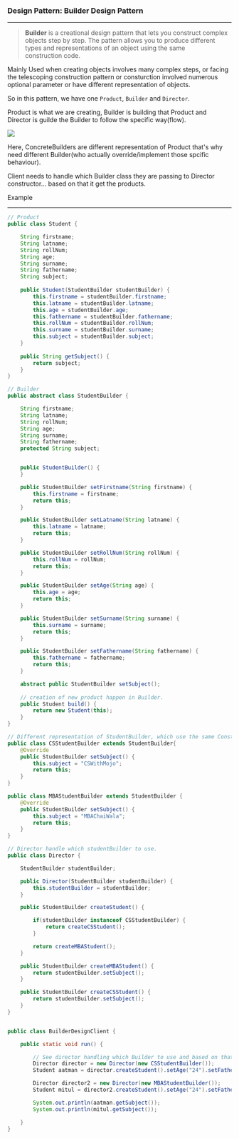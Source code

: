 ### Design Pattern: Builder Design Pattern

---

> **Builder** is a creational design pattern that lets you construct complex objects step by step. The pattern allows you to produce different types and representations of an object using the same construction code.



Mainly Used when creating objects involves many complex steps, or facing the telescoping construction pattern or consturction involved numerous optional parameter or have different representation of objects. 



So in this pattern, we have one `Product`, `Builder` and `Director`. 



Product is what we are creating, Builder is building that Product and Director is guilde the Builder to follow the specific way(flow). 



![](/home/aatman/snap/marktext/9/.config/marktext/images/2024-10-01-21-26-35-image.png)



Here, ConcreteBuilders are different representation of Product that's why need different Builder(who actually override/implement those spcific behaviour). 



Client needs to handle which Builder class they are passing to Director constructor... based on that it get the products. 



Example

---



```java
// Product
public class Student {

    String firstname;
    String latname;
    String rollNum;
    String age;
    String surname;
    String fathername;
    String subject;
    
    public Student(StudentBuilder studentBuilder) {
        this.firstname = studentBuilder.firstname;
        this.latname = studentBuilder.latname;
        this.age = studentBuilder.age;
        this.fathername = studentBuilder.fathername;
        this.rollNum = studentBuilder.rollNum;
        this.surname = studentBuilder.surname;
        this.subject = studentBuilder.subject;
    }
    
    public String getSubject() {
        return subject;
    }
}

// Builder
public abstract class StudentBuilder {

    String firstname;
    String latname;
    String rollNum;
    String age;
    String surname;
    String fathername;
    protected String subject;


    public StudentBuilder() {
    }

    public StudentBuilder setFirstname(String firstname) {
        this.firstname = firstname;
        return this;
    }

    public StudentBuilder setLatname(String latname) {
        this.latname = latname;
        return this;
    }

    public StudentBuilder setRollNum(String rollNum) {
        this.rollNum = rollNum;
        return this;
    }

    public StudentBuilder setAge(String age) {
        this.age = age;
        return this;
    }

    public StudentBuilder setSurname(String surname) {
        this.surname = surname;
        return this;
    }

    public StudentBuilder setFathername(String fathername) {
        this.fathername = fathername;
        return this;
    }

    abstract public StudentBuilder setSubject();
    
    // creation of new product happen in Builder. 
    public Student build() {
        return new Student(this);
    }
}

// Different representation of StudentBuilder, which use the same Constructor
public class CSStudentBuilder extends StudentBuilder{
    @Override
    public StudentBuilder setSubject() {
        this.subject = "CSWithMojo";
        return this;
    }
}

public class MBAStudentBuilder extends StudentBuilder {
    @Override
    public StudentBuilder setSubject() {
        this.subject = "MBAChaiWala";
        return this;
    }
}

// Director handle which studentBuilder to use. 
public class Director {

    StudentBuilder studentBuilder;

    public Director(StudentBuilder studentBuilder) {
        this.studentBuilder = studentBuilder;
    }

    public StudentBuilder createStudent() {

        if(studentBuilder instanceof CSStudentBuilder) {
            return createCSStudent();
        }

        return createMBAStudent();
    }

    public StudentBuilder createMBAStudent() {
        return studentBuilder.setSubject();
    }

    public StudentBuilder createCSStudent() {
        return studentBuilder.setSubject();
    }
}


public class BuilderDesignClient {

    public static void run() {

        // See director handling which Builder to use and based on that it get the product. 
        Director director = new Director(new CSStudentBuilder());
        Student aatman = director.createStudent().setAge("24").setFathername("Jitendrabhai").setFirstname("Aatman").setRollNum("25").build();

        Director director2 = new Director(new MBAStudentBuilder());
        Student mitul = director2.createStudent().setAge("24").setFathername("Jitendrabhai").setFirstname("Mitul").setRollNum("25").build();

        System.out.println(aatman.getSubject());
        System.out.println(mitul.getSubject());

    }
}
```




